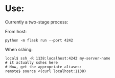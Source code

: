 # Use:
Currently a two-stage process:

From host:
```shell
python -m flask run --port 4242
```

When sshing:
```shell
local$ ssh -R 1138:localhost:4242 my-server-name
# it actually sshes here
# Now, get the appropriate aliases:
remote$ source <(curl localhost:1138)
```

